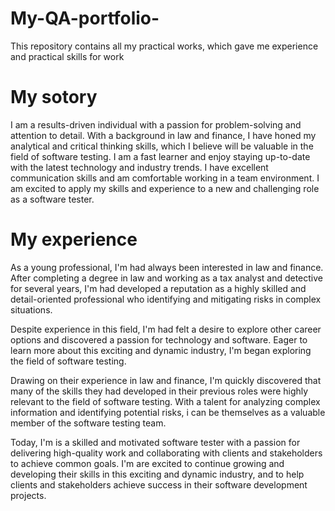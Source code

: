 # My-QA-portfolio-
This repository contains all my practical works, which gave me experience and practical skills for work
# My sotory
I am a results-driven individual with a passion for problem-solving and attention to detail. With a background in law and finance, I have honed my analytical and critical thinking skills, which I believe will be valuable in the field of software testing. I am a fast learner and enjoy staying up-to-date with the latest technology and industry trends. I have excellent communication skills and am comfortable working in a team environment. I am excited to apply my skills and experience to a new and challenging role as a software tester.

# My experience
As a young professional, I'm had always been interested in law and finance. After completing a degree in law and working as a tax analyst and detective for several years, I'm had developed a reputation as a highly skilled and detail-oriented professional who identifying and mitigating risks in complex situations.

Despite experience in this field, I'm had felt a desire to explore other career options and discovered a passion for technology and software. Eager to learn more about this exciting and dynamic industry, I'm began exploring the field of software testing.

Drawing on their experience in law and finance, I'm quickly discovered that many of the skills they had developed in their previous roles were highly relevant to the field of software testing. With a talent for analyzing complex information and identifying potential risks, i can be themselves as a valuable member of the software testing team.

Today, I'm  is a  skilled and motivated software tester with a passion for delivering high-quality work and collaborating with clients and stakeholders to achieve common goals. I'm are excited to continue growing and developing their skills in this exciting and dynamic industry, and to help clients and stakeholders achieve success in their software development projects.

